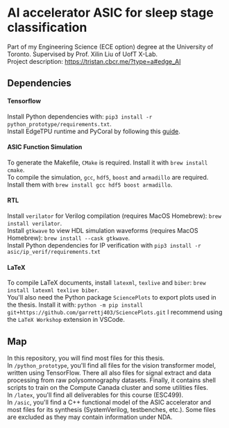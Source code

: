 # AI accelerator ASIC for sleep stage classification

Part of my Engineering Science (ECE option) degree at the University of Toronto. Supervised by Prof. Xilin Liu of UofT X-Lab.\
Project description: https://tristan.cbcr.me/?type=a#edge_AI

## Dependencies
#### Tensorflow
Install Python dependencies with: `pip3 install -r python_prototype/requirements.txt`.\
Install EdgeTPU runtime and PyCoral by following this [guide](https://coral.ai/docs/accelerator/get-started/).

#### ASIC Function Simulation
To generate the Makefile, `CMake` is required. Install it with `brew install cmake`. \
To compile the simulation, `gcc`, `hdf5`, `boost` and `armadillo` are required. Install them with `brew install gcc hdf5 boost armadillo`.

#### RTL
Install `verilator` for Verilog compilation (requires MacOS Homebrew): `brew install verilator`.\
Install `gtkwave` to view HDL simulation waveforms (requires MacOS Homebrew): `brew install --cask gtkwave`.\
Install Python dependencies for IP verification with `pip3 install -r asic/ip_verif/requirements.txt`

#### LaTeX
To compile LaTeX documents, install `latexml`, `texlive` and `biber`: `brew install latexml texlive biber`.\
You'll also need the Python package `SciencePlots` to export plots used in the thesis. Install it with: `python -m pip install git+https://github.com/garrettj403/SciencePlots.git`
I recommend using the `LaTeX Workshop` extension in VSCode.

## Map
In this repository, you will find most files for this thesis.\
In `/python_prototype`, you'll find all files for the vision transformer model, written using TensorFlow. There all also files for signal extract and data processing from raw polysomnography datasets. Finally, it contains shell scripts to train on the Compute Canada cluster and some utilities files.\
In `/latex`, you'll find all deliverables for this course (ESC499).\
In `/asic`, you'll find a C++ functional model of the ASIC accelerator and most files for its synthesis (SystemVerilog, testbenches, etc.). Some files are excluded as they may contain information under NDA.